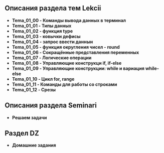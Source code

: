 ## Описания раздела тем Lekcii
* **Tema_01_00 - Команды вывода данных в терминал**
* **Tema_01_01 - Типы данных**
* **Tema_01_02 - функция type**
* **Tema_01_03 - ковычки дефисы**
* **Tema_01_04 - запрос ввести даннын**
* **Tema_01_05 - функция округления чисел - round**
* **Tema_01_06 - Сокращённые представления переменных**
* **Tema_01_07 - Логические операции**
* **Tema_01_08 - Управляющие конструкци if, if-else**
* **Tema_01_09 - Управляющие конструкции: while и вариация while-else**
* **Tema_01_10 - Цикл for, range**
* **Tema_01_11 - Команды для работы со строками**
* **Tema_01_12 - Срезы**
## Описания раздела Seminari
* **Решаем задачи**
## Раздел DZ
* **Домашние задания** 

